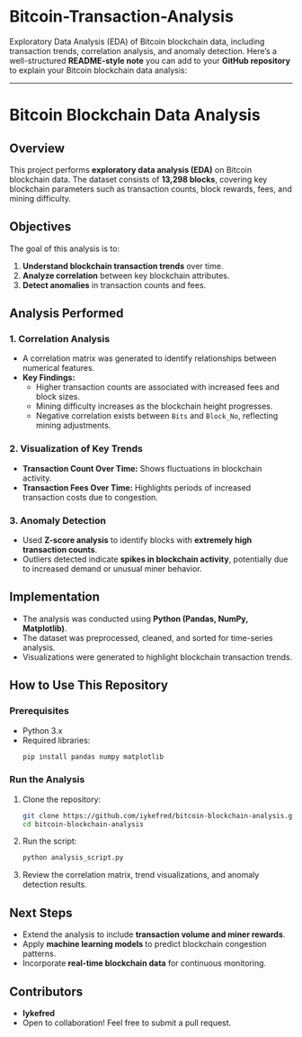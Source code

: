 # Bitcoin-Transaction-Analysis
Exploratory Data Analysis (EDA) of Bitcoin blockchain data, including transaction trends, correlation analysis, and anomaly detection.
Here’s a well-structured **README-style note** you can add to your **GitHub repository** to explain your Bitcoin blockchain data analysis:

---

# **Bitcoin Blockchain Data Analysis**

## **Overview**
This project performs **exploratory data analysis (EDA)** on Bitcoin blockchain data. The dataset consists of **13,298 blocks**, covering key blockchain parameters such as transaction counts, block rewards, fees, and mining difficulty.

## **Objectives**
The goal of this analysis is to:
1. **Understand blockchain transaction trends** over time.
2. **Analyze correlation** between key blockchain attributes.
3. **Detect anomalies** in transaction counts and fees.

## **Analysis Performed**
### **1. Correlation Analysis**
- A correlation matrix was generated to identify relationships between numerical features.
- **Key Findings:**
  - Higher transaction counts are associated with increased fees and block sizes.
  - Mining difficulty increases as the blockchain height progresses.
  - Negative correlation exists between `Bits` and `Block_No`, reflecting mining adjustments.

### **2. Visualization of Key Trends**
- **Transaction Count Over Time:** Shows fluctuations in blockchain activity.
- **Transaction Fees Over Time:** Highlights periods of increased transaction costs due to congestion.

### **3. Anomaly Detection**
- Used **Z-score analysis** to identify blocks with **extremely high transaction counts**.
- Outliers detected indicate **spikes in blockchain activity**, potentially due to increased demand or unusual miner behavior.

## **Implementation**
- The analysis was conducted using **Python (Pandas, NumPy, Matplotlib)**.
- The dataset was preprocessed, cleaned, and sorted for time-series analysis.
- Visualizations were generated to highlight blockchain transaction trends.

## **How to Use This Repository**
### **Prerequisites**
- Python 3.x
- Required libraries:
  ```bash
  pip install pandas numpy matplotlib
  ```

### **Run the Analysis**
1. Clone the repository:
   ```bash
   git clone https://github.com/iykefred/bitcoin-blockchain-analysis.git
   cd bitcoin-blockchain-analysis
   ```
2. Run the script:
   ```bash
   python analysis_script.py
   ```
3. Review the correlation matrix, trend visualizations, and anomaly detection results.

## **Next Steps**
- Extend the analysis to include **transaction volume and miner rewards**.
- Apply **machine learning models** to predict blockchain congestion patterns.
- Incorporate **real-time blockchain data** for continuous monitoring.

## **Contributors**
- **Iykefred**
- Open to collaboration! Feel free to submit a pull request.
